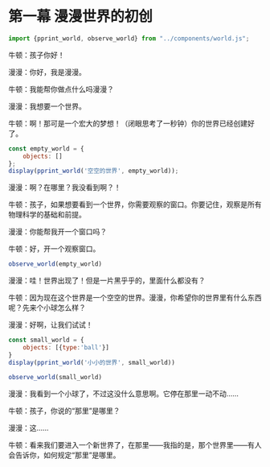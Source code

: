 # 第一幕 漫漫世界的初创

```js
import {pprint_world, observe_world} from "../components/world.js";
```

牛顿：孩子你好！

漫漫：你好，我是漫漫。

牛顿：我能帮你做点什么吗漫漫？

漫漫：我想要一个世界。

牛顿：啊！那可是一个宏大的梦想！（闭眼思考了一秒钟）你的世界已经创建好了。

```js
const empty_world = {
    objects: []
};
display(pprint_world('空空的世界', empty_world));
```

漫漫：啊？在哪里？我没看到啊？！

牛顿：孩子，如果想要看到一个世界，你需要观察的窗口。你要记住，观察是所有物理科学的基础和前提。

漫漫：你能帮我开一个窗口吗？

牛顿：好，开一个观察窗口。

```js
observe_world(empty_world)
```

漫漫：哇！世界出现了！但是一片黑乎乎的，里面什么都没有？

牛顿：因为现在这个世界是一个空空的世界。漫漫，你希望你的世界里有什么东西呢？先来个小球怎么样？

漫漫：好啊，让我们试试！

```js
const small_world = {
    objects: [{type:'ball'}]
}
display(pprint_world('小小的世界', small_world))
```

```js
observe_world(small_world)
```

漫漫：我看到一个小球了，不过这没什么意思啊。它停在那里一动不动……

牛顿：孩子，你说的“那里”是哪里？

漫漫：这……

牛顿：看来我们要进入一个新世界了，在那里——我指的是，那个世界里——有人会告诉你，如何规定“那里”是哪里。